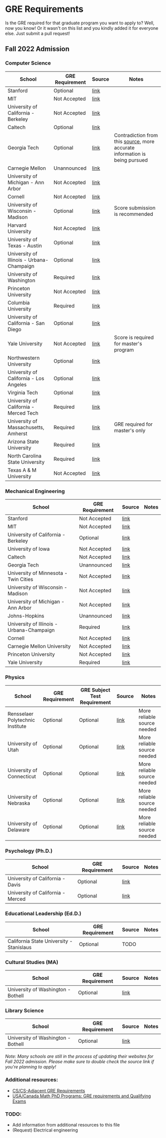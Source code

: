 # GRE Requirements

Is the GRE required for that graduate program you want to apply to? Well, now you know! Or it wasn't on this list and you kindly added it for everyone else. Just submit a pull request!

## Fall 2022 Admission

### Computer Science

| School | GRE Requirement | Source | Notes
|--|--|--|--|
| Stanford | Optional | [link](https://cs.stanford.edu/admissions/checklist) |
| MIT | Not Accepted | [link](https://www.eecs.mit.edu/academics-admissions/graduate-program/faqs) |
| University of California - Berkeley | Not Accepted | [link](https://me.berkeley.edu/graduate/application-requirements/) |
| Caltech | Optional | [link](https://cms.caltech.edu/academics/grad) |
| Georgia Tech | Optional | [link](https://grad.gatech.edu/degree-programs/computer-science-campus) | Contradiction from this [source](https://www.cc.gatech.edu/academics/degree-programs/masters/computer-science/admissionreqs), more accurate information is being pursued
| Carnegie Mellon | Unannounced | [link](https://www.cs.cmu.edu/academics/graduate-admissions) |
| University of Michigan - Ann Arbor | Not Accepted | [link](https://cse.engin.umich.edu/academics/graduate/admissions/) |
| Cornell | Not Accepted | [link](https://www.cs.cornell.edu/phd/admissions) |
| University of Wisconsin - Madison | Optional | [link](https://www.cs.wisc.edu/graduate/ms-and-phd-program/) | Score submission is recommended |
| Harvard University | Not Accepted | [link](https://www.meche.engineering.cmu.edu/education/graduate-programs/admission/index.html) |
| University of Texas - Austin | Optional | [link](https://www.cs.utexas.edu/graduate/prospective-students/apply) |
|	University of Illinois - Urbana-Champaign | Optional | [link](https://cs.illinois.edu/admissions/graduate/faqs) |
|	University of Washington | Required | [link](https://www.cs.washington.edu/academics/pmp/admissions/prerequisites) |
| Princeton University | Not Accepted | [link](https://gradschool.princeton.edu/gre-requirements-department) |
| Columbia University | Required | [link](https://www.cs.columbia.edu/education/admissions8/) |
| University of California - San Diego | Optional | [link](https://cse.ucsd.edu/graduate/admissions) |
| Yale University | Not Accepted | [link](https://gsas.yale.edu/admissions/phdmasters-application-process/standardized-testing-requirements) | Score is required for master's program |
| Northwestern University | Optional | [link](https://www.mccormick.northwestern.edu/computer-science/academics/graduate/admissions/) |
| University of California - Los Angeles | Optional | [link](https://grad.ucla.edu/programs/school-of-engineering-and-applied-science/computer-science/) |
| Virginia Tech | Optional | [link](https://cs.vt.edu/Graduate/Prospective.html) |
| University of California - Merced Tech | Required | [link](https://graduatedivision.ucmerced.edu/prospective-students/apply-now/requirements) |
| University of Massachusetts, Amherst | Required | [link](https://www.cics.umass.edu/admissions/application-instructions) | GRE required for master's only
| Arizona State University | Required | [link](https://webapp4.asu.edu/programs/t5/majorinfo/ASU00/ESCENCMS/graduate/false) |
| North Carolina State University | Required | [link](https://www.csc.ncsu.edu/academics/graduate/procedure.php) |
| Texas A & M University | Not Accepted | [link](https://engineering.tamu.edu/cse/academics/degrees/graduate/faq.html#tests) |

### Mechanical Engineering

| School | GRE Requirement | Source | Notes
|--|--|--|--|
| Stanford | Not Accepted | [link](https://me.stanford.edu/academics-admissions/graduate/doctoral-program/phd-admissions) |
| MIT | Not Accepted | [link](http://meche.mit.edu/education/prospective-students/graduate/apply) |
| University of California - Berkeley | Optional | [link](https://me.berkeley.edu/graduate/application-requirements/) |
| University of Iowa |  Not Accepted | [link](https://me.engineering.uiowa.edu/graduate/mechanical-engineering-graduate-program/me-admission-requirements) |
| Caltech | Not Accepted | [link](https://mce.caltech.edu/academics/grad) |
| Georgia Tech | Unannounced | [link](https://grad.gatech.edu/degree-programs/mechanical-engineering) |
| University of Minnesota - Twin Cities | Not Accepted | [link](https://cse.umn.edu/me/academics/graduate/prospective/admissions) |
| University of Wisconsin - Madison | Not Accepted | [link](https://guide.wisc.edu/graduate/mechanical-engineering/mechanical-engineering-phd/#admissionstext) |
| University of Michigan - Ann Arbor | Not Accepted | [link](https://me.engin.umich.edu/admissions/graduate/application-requirements) |
| Johns-Hopkins | Unannounced | [link](https://me.jhu.edu/meche-graduate-admissions/) |
|	University of Illinois - Urbana-Champaign | Required | [link](http://catalog.illinois.edu/graduate/engineering/mechanical-engineering-phd/) |
| Cornell | Not Accepted | [link](https://www.mae.cornell.edu/mae/programs/graduate-programs/phd-degree/admissions) |
| Carnegie Mellon University | Not Accepted | [link](https://www.meche.engineering.cmu.edu/education/graduate-programs/admission/index.html) |
| Princeton University | Not Accepted | [link](https://gradschool.princeton.edu/gre-requirements-department) |
| Yale University | Required| [link](https://gsas.yale.edu/admissions/phdmasters-application-process/standardized-testing-requirements) |

### Physics
| School | GRE Requirement | GRE Subject Test Requirement | Source | Notes
|--|--|--|--|--|
| Rensselaer Polytechnic Institute | Optional | Optional | [link](https://www.reddit.com/r/gradadmissions/comments/oyvadl/a_list_of_schools_and_their_gre_requirements_for/h7x6es5?utm_source=share&utm_medium=web2x&context=3) | More reliable source needed |
| University of Utah | Optional | Optional | [link](https://www.reddit.com/r/gradadmissions/comments/oyvadl/a_list_of_schools_and_their_gre_requirements_for/h7x6es5?utm_source=share&utm_medium=web2x&context=3) | More reliable source needed |
| University of Connecticut | Optional | Optional | [link](https://www.reddit.com/r/gradadmissions/comments/oyvadl/a_list_of_schools_and_their_gre_requirements_for/h7x6es5?utm_source=share&utm_medium=web2x&context=3) | More reliable source needed |
| University of Nebraska | Optional | Optional | [link](https://www.reddit.com/r/gradadmissions/comments/oyvadl/a_list_of_schools_and_their_gre_requirements_for/h7x6es5?utm_source=share&utm_medium=web2x&context=3) | More reliable source needed |
| University of Delaware | Optional | Optional | [link](https://www.reddit.com/r/gradadmissions/comments/oyvadl/a_list_of_schools_and_their_gre_requirements_for/h7x6es5?utm_source=share&utm_medium=web2x&context=3) | More reliable source needed |

### Psychology (Ph.D.)
| School | GRE Requirement | Source | Notes
|--|--|--|--|
| University of California - Davis | Optional | [link](https://psychology.ucdavis.edu/graduate/how-to-apply) |
| University of California - Merced | Optional | [link](https://graduatedivision.ucmerced.edu/prospective-students/apply-now/requirements) |

### Educational Leadership (Ed.D.)
| School | GRE Requirement | Source | Notes
|--|--|--|--|
| California State University - Stanislaus | Optional | TODO |

### Cultural Studies (MA)
| School | GRE Requirement | Source | Notes
|--|--|--|--|
| University of Washington - Bothell | Optional | [link](https://www.uwb.edu/cultural-studies/admissions) |

### Library Science
| School | GRE Requirement | Source | Notes
|--|--|--|--|
| University of Washington - Bothell | Optional | [link](https://ischool.uw.edu/programs/mlis/admissions/resources/faq) |

_Note: Many schools are still in the process of updating their websites for Fall 2022 admission. Please make sure to double check the source link if you're planning to apply!_

### Additional resources:
- [CS/CS-Adjacent GRE Requirements](https://docs.google.com/spreadsheets/d/13YIIj0x4VnjC1xGyeX_-VcIUrtxUKrGw12dP9YmA6Yc/edit#gid=0)
- [USA/Canada Math PhD Programs: GRE requirements and Qualifying Exams](https://docs.google.com/spreadsheets/d/1hmdO7af3-lLvtJQO-szayG6blTvAYBQ1JcYXFZ_6apE/edit#gid=0)

### TODO:
- Add information from additional resources to this file
- (Request) Electrical engineering
